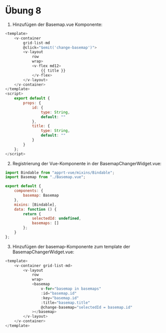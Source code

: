 # Übung 8

1. Hinzufügen der Basemap.vue Komponente:

```javascript
<template>
    <v-container
        grid-list-md
        @click="$emit('change-basemap')">
        <v-layout
            row
            wrap>
            <v-flex md12>
                {{ title }}
            </v-flex>
        </v-layout>
    </v-container>
</template>
<script>
    export default {
        props: {
            id: {
                type: String,
                default: ""
            },
            title: {
                type: String,
                default: ""
            }
        }
    };
</script>
```

2. Registrierung der Vue-Komponente in der BasemapChangerWidget.vue:

```javascript
import Bindable from "apprt-vue/mixins/Bindable";
import Basemap from "./Basemap.vue";

export default {
    components: {
        basemap: Basemap
    },
    mixins: [Bindable],
    data: function () {
        return {
            selectedId: undefined,
            basemaps: []
        };
    }
};
```

3. Hinzufügen der basemap-Komponente zum template der BasemapChangerWidget.vue:

```javascript
<template>
    <v-container grid-list-md>
        <v-layout
            row
            wrap>
            <basemap
                v-for="basemap in basemaps"
                :id="basemap.id"
                :key="basemap.id"
                :title="basemap.title"
                @change-basemap="selectedId = basemap.id"
            ></basemap>
        </v-layout>
    </v-container>
</template>
```
